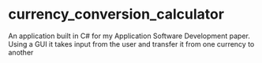 # currency_conversion_calculator
An application built in C# for my Application Software Development paper. Using a GUI it takes input from the user and transfer it from one currency to another

